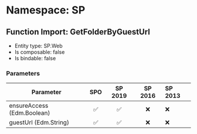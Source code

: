 # Namespace: SP

## Function Import: GetFolderByGuestUrl

- Entity type: SP.Web
- Is composable: false
- Is bindable: false

### Parameters

Parameter | SPO | SP 2019 | SP 2016 | SP 2013
----------|:---:|:-------:|:-------:|:-------
ensureAccess (Edm.Boolean) | ✅ | ✅ | ❌ | ❌
guestUrl (Edm.String) | ✅ | ✅ | ❌ | ❌